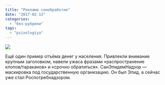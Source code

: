 ```yaml
---
title: "Реклама санобработки"
date: "2017-02-13"
categories: 
  - "без-рубрики"
tags: 
  - "psixologiya"
---
```


![](/blog/assets/img/reklama-sanobrabotki-lg.jpg)

Ещё один пример отъёма денег у населения. Привлекли внимание крупным заголовком, навели ужаса фразами «распространение клопов/тараканов» и «срочно обратиться». СанЭпидемНадзор — маскировка под государственную организацию. Он был Эпид, а сейчас уже стал Роспотребнадзором.
